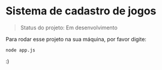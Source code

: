 # Sistema de cadastro de jogos

> Status do projeto: Em desenvolvimento

Para rodar esse projeto na sua máquina, por favor digite:
```
node app.js
```

:)